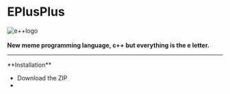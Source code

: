 # EPlusPlus
![e++logo](http://image.noelshack.com/fichiers/2021/46/5/1637353648-epp.png)
<br><br>**New meme programming language, c++ but everything is the e letter.**

<hr>
**Installation**
<ul>
  <li>Download the ZIP</li>
  <li>
